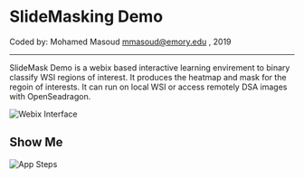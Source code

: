 # SlideMasking Demo

Coded by: Mohamed Masoud <mmasoud@emory.edu> , 2019 <br>
<hr>

SlideMask Demo is a webix based interactive learning envirement to binary classify WSI regions of interest. It produces the heatmap and mask for the regoin of interests. It can run on local WSI or access remotely DSA images with OpenSeadragon.


![Webix Interface](https://github.com/Mmasoud1/SlideMask/blob/master/ShowMe/Slide1.png)



## Show Me <a class ="anchor" id="5."></a>


![App Steps](https://github.com/Mmasoud1/SlideMask/blob/master/ShowMe/SlideMaskToShowSteps.gif)
